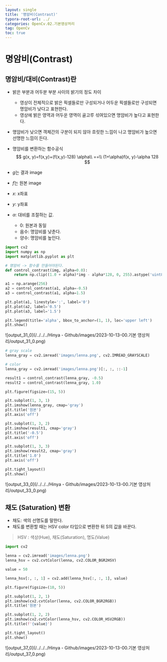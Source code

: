 ```yaml
---
layout: single
title: '명암비(Contrast)'
typora-root-url: ../
categories: OpenCv.02.기본영상처리
tag: OpenCv
toc: true
---
```


# 명암비(Contrast)

## 명암비/대비(Contrast)란
- 밝은 부분과 어두분 부분 사이의 밝기의 정도 차이
    - 영상이 전체적으로 밝은 픽셀들로만 구성되거나 어두운 픽셀들로만 구성되면 명암비가 낮다고 표현한다. 
    - 영상에 밝은 영역과 어두운 영역이 골고루 섞여있으면 명암비가 높다고 표현한다.
- 명암비가 낮으면 객체간의 구분이 되지 않아 흐릿한 느낌이 나고 명암비가 높으면 선명한 느낌이 든다.

- 명암비를 변환하는 함수공식
$$
g(x, y)=f(x,y)+(f(x,y)-128) \alpha\\
==\\
(1+\alpha)f(x, y)-\alpha 128
$$

- $g$는 결과 image
- $f$는 원본 image
- $x$: x좌표
- $y$: y좌표
- $\alpha$: 대비를 조절하는 값. 
    - 0: 원본과 동일
    - 음수: 명암비를 낮춘다.
    - 양수: 명암비를 높인다.


```python
import cv2
import numpy as np
import matplotlib.pyplot as plt

# 명암비 -> 함수를 만들어야된다.
def control_contrast(img, alpha=0.0):
    return np.clip((1.0 + alpha)*img - alpha*128, 0, 255).astype('uint8')
```


```python
a1 = np.arange(256)
a2 = control_contrast(a1, alpha=-0.5)
a3 = control_contrast(a1, alpha=1.5)
```


```python
plt.plot(a1, linestyle=':', label='0')
plt.plot(a2, label='0.5')
plt.plot(a3, label='1.5')

plt.legend(title='alpha', bbox_to_anchor=(1, 1), loc='upper left')
plt.show()
```


![output_31_0](/../../../Hinya - Github/images/2023-10-13-00.기본 영상처리/output_31_0.png)
    



```python
# gray scale
lenna_gray = cv2.imread('images/lenna.png', cv2.IMREAD_GRAYSCALE)

# color
lenna_gray = cv2.imread('images/lenna.png')[:, :, ::-1]

result1 = control_contrast(lenna_gray, -0.5)
result2 = control_contrast(lenna_gray, 1.0)
```


```python
plt.figure(figsize=(15, 5))

plt.subplot(1, 3, 1)
plt.imshow(lenna_gray, cmap='gray')
plt.title('원본')
plt.axis('off')

plt.subplot(1, 3, 2)
plt.imshow(result1, cmap='gray')
plt.title('-0.5')
plt.axis('off')

plt.subplot(1, 3, 3)
plt.imshow(result2, cmap='gray')
plt.title('1.0')
plt.axis('off')

plt.tight_layout()
plt.show()
```


![output_33_0](/../../../Hinya - Github/images/2023-10-13-00.기본 영상처리/output_33_0.png)
    





## 채도 (Saturation) 변환
- 채도: 색의 선명도를 말한다.
- 채도를 변환할 때는 HSV color 타입으로 변환한 뒤 S의 값을 바꾼다.
> HSV : 색상(Hue), 채도(Saturation), 명도(Value)


```python
import cv2

lenna = cv2.imread('images/lenna.png')
lenna_hsv = cv2.cvtColor(lenna, cv2.COLOR_BGR2HSV)

value = 50

lenna_hsv[:, :, 1] = cv2.add(lenna_hsv[:, :, 1], value)
```


```python
plt.figure(figsize=(10, 5))

plt.subplot(1, 2, 1)
plt.imshow(cv2.cvtColor(lenna, cv2.COLOR_BGR2RGB))
plt.title('원본')

plt.subplot(1, 2, 2)
plt.imshow(cv2.cvtColor(lenna_hsv, cv2.COLOR_HSV2RGB))
plt.title(f'{value}')

plt.tight_layout()
plt.show()
```


![output_37_0](/../../../Hinya - Github/images/2023-10-13-00.기본 영상처리/output_37_0.png)

